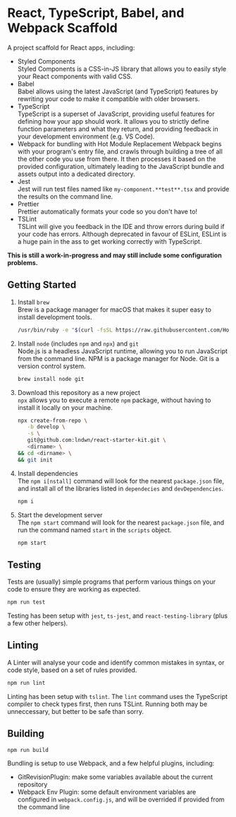 # React, TypeScript, Babel, and Webpack Scaffold

A project scaffold for React apps, including:

- Styled Components  
  Styled Components is a CSS-in-JS library that allows you to easily style your React components with valid CSS.
- Babel  
  Babel allows using the latest JavaScript (and TypeScript) features by rewriting your code to make it compatible with older browsers.
- TypeScript  
  TypeScript is a superset of JavaScript, providing useful features for defining how your app should work. It allows you to strictly define function parameters and what they return, and providing feedback in your development environment (e.g. VS Code).
- Webpack for bundling with Hot Module Replacement
  Webpack begins with your program's entry file, and crawls through building a tree of all the other code you use from there. It then processes it based on the provided configuration, ultimately leading to the JavaScript bundle and assets output into a dedicated directory.
- Jest  
  Jest will run test files named like `my-component.**test**.tsx` and provide the results on the command line.
- Prettier  
  Prettier automatically formats your code so you don't have to!
- TSLint  
  TSLint will give you feedback in the IDE and throw errors during build if your code has errors. Although deprecated in favour of ESLint, ESLint is a huge pain in the ass to get working correctly with TypeScript.

**This is still a work-in-progress and may still include some configuration problems.**

## Getting Started

1. Install `brew`  
    Brew is a package manager for macOS that makes it super easy to install development tools.

   ```bash
   /usr/bin/ruby -e "$(curl -fsSL https://raw.githubusercontent.com/Homebrew/install/master/install)"
   ```

1. Install `node` (includes `npm` and `npx`) and `git`  
    Node.js is a headless JavaScript runtime, allowing you to run JavaScript from the command line. NPM is a package manager for Node. Git is a version control system.

   ```bash
   brew install node git
   ```

1. Download this repository as a new project  
    `npx` allows you to execute a remote `npm` package, without having to install it locally on your machine.

   ```bash
   npx create-from-repo \
      -b develop \
      -s \
      git@github.com:lndwn/react-starter-kit.git \
      <dirname> \
   && cd <dirname> \
   && git init
   ```

1. Install dependencies  
    The `npm i[nstall]` command will look for the nearest `package.json` file, and install all of the libraries listed in `dependecies` and `devDependencies`.

   ```bash
   npm i
   ```

1. Start the development server  
    The `npm start` command will look for the nearest `package.json` file, and run the command named `start` in the `scripts` object.

   ```bash
   npm start
   ```

## Testing

Tests are (usually) simple programs that perform various things on your code to ensure they are working as expected.

```bash
npm run test
```

Testing has been setup with `jest`, `ts-jest`, and `react-testing-library` (plus a few other helpers).

## Linting

A Linter will analyse your code and identify common mistakes in syntax, or code style, based on a set of rules provided.

```bash
npm run lint
```

Linting has been setup with `tslint`. The `lint` command uses the TypeScript compiler to check types first, then runs TSLint. Running both may be unneccessary, but better to be safe than sorry.

## Building

```bash
npm run build
```

Bundling is setup to use Webpack, and a few helpful plugins, including:

- GitRevisionPlugin: make some variables available about the current repository
- Webpack Env Plugin: some default environment variables are configured in `webpack.config.js`, and will be overrided if provided from the command line
